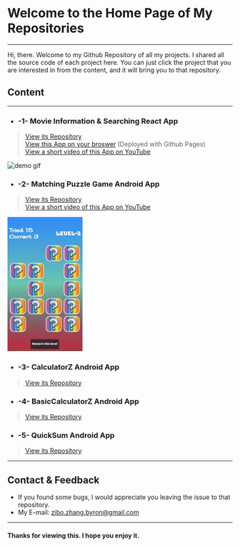 # Welcome to the Home Page of My Repositories
***
Hi, there. Welcome to my Github Repository of all my projects. I shared all the source code of each project here. You can just click the project that you are interested in from the content, and it will bring you to that repository.
## Content
***
* ### -1- Movie Information & Searching React App
> [View its Repository](https://github.com/ZhangZiboMono/ReactApp-MovieZorro)<br>
  [View this App on your broswer](https://zhangzibomono.github.io/ReactApp-MovieZorro/) (Deployed with Github Pages)<br>
  [View a short video of this App on YouTube](https://youtu.be/7TVT-4weS3A)

<img src="https://github.com/ZhangZiboMono/ReactApp-MovieZorro/blob/master/readme-gif.gif" width="500px" alt="demo gif">

* ### -2- Matching Puzzle Game Android App
> [View its Repository](https://github.com/ZhangZiboMono/AndroidApp-MatchingPuzzleGame)<br>
  [View a short video of this App on YouTube](https://youtu.be/s4bnUfAoRMo)

<img src="https://github.com/ZhangZiboMono/AndroidApp-MatchingPuzzleGame/blob/master/readme-gif.gif" height="300px" alt="demo gif">

* ### -3- CalculatorZ Android App
> [View its Repository](https://github.com/ZhangZiboMono/AndroidApp-CalculatorZ)<br>

* ### -4- BasicCalculatorZ Android App
> [View its Repository](https://github.com/ZhangZiboMono/AndroidApp-BasicCalculatorZ)<br>

* ### -5- QuickSum Android App
> [View its Repository](https://github.com/ZhangZiboMono/AndroidApp-QucikSum)<br>

***
## Contact & Feedback

* If you found some bugs, I would appreciate you leaving the issue to that repository.
* My E-mail: zibo.zhang.byron@gmail.com

***
#### Thanks for viewing this. I hope you enjoy it.
